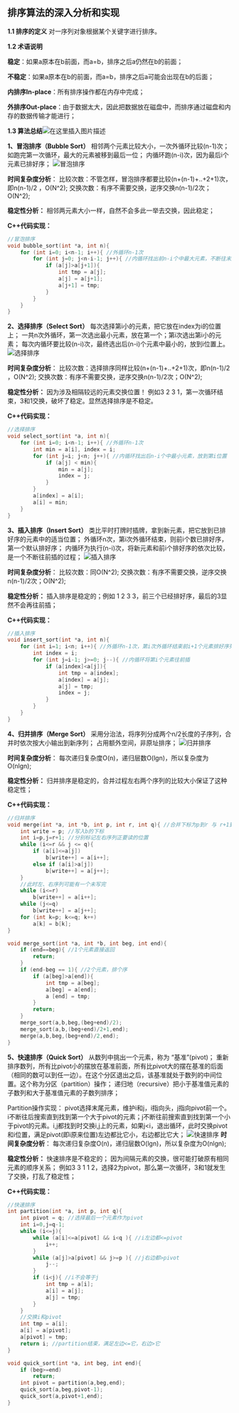 ﻿## 排序算法的深入分析和实现
**1.1 排序的定义**
对一序列对象根据某个关键字进行排序。

**1.2 术语说明**

**稳定**：如果a原本在b前面，而a=b，排序之后a仍然在b的前面；

**不稳定**：如果a原本在b的前面，而a=b，排序之后a可能会出现在b的后面；

**内排序In-place**：所有排序操作都在内存中完成；

**外排序Out-place**：由于数据太大，因此把数据放在磁盘中，而排序通过磁盘和内存的数据传输才能进行；


**1.3 算法总结**![在这里插入图片描述](https://img-blog.csdnimg.cn/20190419171130152.jpg?x-oss-process=image/watermark,type_ZmFuZ3poZW5naGVpdGk,shadow_10,text_aHR0cHM6Ly9ibG9nLmNzZG4ubmV0L2x1aGFvMTk5ODA5MDk=,size_16,color_FFFFFF,t_70)

**1、冒泡排序（Bubble Sort）**
相邻两个元素比较大小，一次外循环比较(n-1)次；
如跑完第一次循环，最大的元素被移到最后一位；
内循环跑(n-i)次，因为最后i个元素已排好序；
![冒泡排序](https://img-blog.csdnimg.cn/20190420003741295.jpg?x-oss-process=image/watermark,type_ZmFuZ3poZW5naGVpdGk,shadow_10,text_aHR0cHM6Ly9ibG9nLmNzZG4ubmV0L2x1aGFvMTk5ODA5MDk=,size_16,color_FFFFFF,t_70)

**时间复杂度分析**：
比较次数：不管怎样，冒泡排序都要比较(n+(n-1)+..+2+1)次，即n(n-1)/2 ，O(N^2);
交换次数：有序不需要交换，逆序交换n(n-1)/2次；O(N^2);

**稳定性分析：**
相邻两元素大小一样，自然不会多此一举去交换，因此稳定；

**C++代码实现：**
```c
//冒泡排序
void bubble_sort(int *a, int n){
	for (int i=0; i<n-1; i++){ //外循环n-1次
		for (int j=0; j<n-i-1; j++){ //内循环找出前n-i个中最大元素，不断往末尾移
			if (a[j]>a[j+1]){
                int tmp = a[j];
                a[j] = a[j+1];
                a[j+1] = tmp;
			}
		}
	}
}
```
**2、选择排序（Select Sort）**
每次选择第i小的元素，把它放在index为i的位置上；
一共n次外循环，第一次选出最小元素，放在第一个；第i次选出第i小的元素；
每次内循环要比较(n-i)次，最终选出后(n-i)个元素中最小的，放到i位置上。
![选择排序](https://img-blog.csdnimg.cn/2019042000365789.jpg?x-oss-process=image/watermark,type_ZmFuZ3poZW5naGVpdGk,shadow_10,text_aHR0cHM6Ly9ibG9nLmNzZG4ubmV0L2x1aGFvMTk5ODA5MDk=,size_16,color_FFFFFF,t_70)

**时间复杂度分析**：
比较次数：选择排序同样比较(n+(n-1)+..+2+1)次，即n(n-1)/2 ，O(N^2);
交换次数：有序不需要交换，逆序交换n(n-1)/2次；O(N^2);

**稳定性分析：**
因为涉及相隔较远的元素交换位置！
例如3 2 3 1，第一次循环结束，3和1交换，破坏了稳定。显然选择排序是不稳定。 

**C++代码实现：**
```c
//选择排序
void select_sort(int *a, int n){
	for (int i=0; i<n-1; i++){ //外循环n-1次
		int min = a[i], index = i;
		for (int j=i; j<n; j++){ //内循环找出后n-i个中最小元素，放到第i位置
			if (a[j] < min){
				min = a[j];
				index = j;
			}
		}
		a[index] = a[i];
		a[i] = min;
	}
}
```
**3、插入排序（Insert Sort）**
类比平时打牌时插牌，拿到新元素，把它放到已排好序的元素中的适当位置；
外循环n次，第i次外循环结束，则前i个数已排好序，第一个默认排好序；
内循环为执行(n-i)次，将新元素和前i个排好序的依次比较，是一个不断往前插的过程；
![插入排序](https://img-blog.csdnimg.cn/20190420003829832.jpg?x-oss-process=image/watermark,type_ZmFuZ3poZW5naGVpdGk,shadow_10,text_aHR0cHM6Ly9ibG9nLmNzZG4ubmV0L2x1aGFvMTk5ODA5MDk=,size_16,color_FFFFFF,t_70)

**时间复杂度分析**：
比较次数：同O(N^2);
交换次数：有序不需要交换，逆序交换n(n-1)/2次；O(N^2);

**稳定性分析：**
插入排序是稳定的；例如 1 2 3 3，前三个已经排好序，最后的3显然不会再往前插；

**C++代码实现：**
```c
//插入排序
void insert_sort(int *a, int n){
	for (int i=1; i<n; i++){ //外循环n-1次，第i次外循环结束前i+1个元素排好序列
		int index = i;
		for (int j=i-1; j>=0; j--){ //内循环将第i个元素往前插
			if (a[index]<a[j]){
				int tmp = a[index];
				a[index] = a[j];
				a[j] = tmp;
				index = j;
			}
		}
	}
}

```

**4、归并排序（Merge Sort）**
采用分治法，将序列分成两个n/2长度的子序列，合并时依次按大小输出到新序列；
占用额外空间，非原址排序；
![归并排序](https://img-blog.csdnimg.cn/20190420003900232.jpg?x-oss-process=image/watermark,type_ZmFuZ3poZW5naGVpdGk,shadow_10,text_aHR0cHM6Ly9ibG9nLmNzZG4ubmV0L2x1aGFvMTk5ODA5MDk=,size_5,color_FFFFFF,t_70)

**时间复杂度分析**：
每次递归复杂度O(n)，递归层数O(lgn)，所以复杂度为O(nlgn);

**稳定性分析：**
归并排序是稳定的，合并过程左右两个序列的比较大小保证了这种稳定性；

**C++代码实现：**

```c
//归并排序
void merge(int *a, int *b, int p, int r, int q){ //合并下标为p到r 与 r+1到q 这两部分
	int write = p; //写入b的下标
	int i=p,j=r+1; //分别标记左右序列正要读的位置
	while (i<=r && j <= q){
		if (a[i]<=a[j])
			b[write++] = a[i++];
        else if (a[i]>a[j])
			b[write++] = a[j++];
	}
	//此时左、右序列可能有一个未写完
	while (i<=r)
		b[write++] = a[i++];
	while (j<=q)
		b[write++] = a[j++];
	for (int k=p; k<=q; k++)
		a[k] = b[k];
}

void merge_sort(int *a, int *b, int beg, int end){
	if (end==beg){ //1个元素直接返回
		return;
	}
	if (end-beg == 1){ //2个元素，排个序
		if (a[beg]>a[end]){
			int tmp = a[beg];
			a[beg] = a[end];
			a [end] = tmp;
		}
		return;
	}
	merge_sort(a,b,beg,(beg+end)/2);
	merge_sort(a,b,(beg+end)/2+1,end);
	merge(a,b,beg,(beg+end)/2,end);
}
```


**5、快速排序（Quick Sort）**
从数列中挑出一个元素，称为 “基准”(pivot)；
重新排序数列，所有比pivot小的摆放在基准前面，所有比pivot大的摆在基准的后面（相同的数可以到任一边）。在这个分区退出之后，该基准就处于数列的中间位置。这个称为分区（partition）操作；
递归地（recursive）把小于基准值元素的子数列和大于基准值元素的子数列排序；

Partition操作实现：
pivot选择末尾元素，维护i和j，i指向头，j指向pivot前一个。i不断往后搜索直到找到第一个大于pivot的元素；j不断往前搜索直到找到第一个小于pivot的元素。i,j都找到时交换i,j上的元素，如果j<i，退出循环，此时交换pivot和i位置，满足pivot(即i原来位置)左边都比它小，右边都比它大；
![快速排序](https://img-blog.csdnimg.cn/20190420015014337.jpg?x-oss-process=image/watermark,type_ZmFuZ3poZW5naGVpdGk,shadow_10,text_aHR0cHM6Ly9ibG9nLmNzZG4ubmV0L2x1aGFvMTk5ODA5MDk=,size_16,color_FFFFFF,t_70)
**时间复杂度分析**：
每次递归复杂度O(n)，递归层数O(lgn)，所以复杂度为O(nlgn);

**稳定性分析：**
快速排序是不稳定的；
因为间隔元素的交换，很可能打破原有相同元素的顺序关系；
例如3 3 1 1 2，选择2为pivot，那么第一次循环，3和1就发生了交换，打乱了稳定性；

**C++代码实现：**

```c
//快速排序
int partition(int *a, int p, int q){
	int pivot = q; //选择最后一个元素作为pivot
	int i=0,j=q-1;
	while (i<=j){
		while (a[i]<=a[pivot] && i<q ){ //i左边都<=pivot
			i++;
		}
		while (a[j]>a[pivot] && j>=p ){ //j右边都>pivot
			j--;
		}
		if (i<j){ //i不会等于j
			int tmp = a[i];
			a[i] = a[j];
			a[j] = tmp;
		}
	}
	//交换i和pivot
	int tmp = a[i];
	a[i] = a[pivot];
	a[pivot] = tmp;
	return i; //partition结束，满足左边<=它，右边>它
}

void quick_sort(int *a, int beg, int end){
	if (beg>=end)
		return;
	int pivot = partition(a,beg,end);
	quick_sort(a,beg,pivot-1);
	quick_sort(a,pivot+1,end);
}
```


